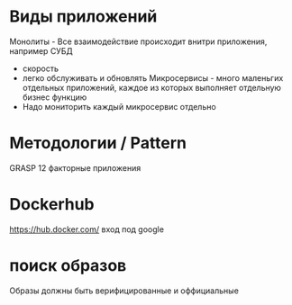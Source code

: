 # Виды приложений

Монолиты - Все взаимодействие происходит внитри приложения, например СУБД

- скорость
- легко обслуживать и обновлять
  Микросервисы - много маленьгих отдельных приложений, каждое из которых выполняет отдельную бизнес функцию
- Надо мониторить каждый микросервис отдельно

# Методологии / Pattern

GRASP
12 факторные приложения

# Dockerhub

https://hub.docker.com/
вход под google

# поиск образов

Образы должны быть верифицированные и оффициальные
